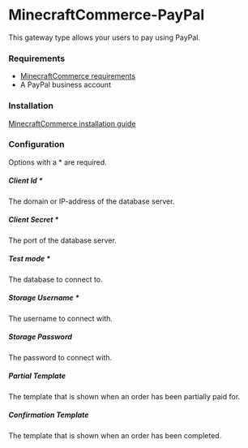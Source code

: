 # MinecraftCommerce-PayPal
This gateway type allows your users to pay using PayPal.

### Requirements
* [MinecraftCommerce requirements](https://github.com/TimvanDijkhuizen/MinecraftCommerce#requirements)
* A PayPal business account

### Installation
[MinecraftCommerce installation guide](https://github.com/TimvanDijkhuizen/MinecraftCommerce#installation)

### Configuration
Options with a * are required.

##### Client Id *
The domain or IP-address of the database server.

##### Client Secret *
The port of the database server.

##### Test mode *
The database to connect to.

##### Storage Username *
The username to connect with.

##### Storage Password
The password to connect with.

##### Partial Template
The template that is shown when an order has been partially paid for.

##### Confirmation Template
The template that is shown when an order has been completed.
